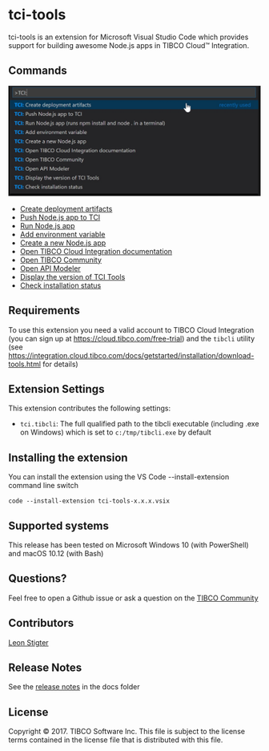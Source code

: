 # tci-tools
tci-tools is an extension for Microsoft Visual Studio Code which provides support for building awesome Node.js apps in TIBCO Cloud&trade; Integration. 

## Commands
![Image](images/commandlist.jpg)

* [Create deployment artifacts](docs/commands.md#create-deployment-artifacts)
* [Push Node.js app to TCI](docs/commands.md#push-nodejs-app-to-tci)
* [Run Node.js app](docs/commands.md#run-nodejs-app)
* [Add environment variable](docs/commands.md#add-environment-variable)
* [Create a new Node.js app](docs/commands.md#create-a-new-nodejs-app)
* [Open TIBCO Cloud Integration documentation](docs/commands.md#open-tibco-cloud-integration-documentation)
* [Open TIBCO Community](docs/commands.md#open-tibco-community)
* [Open API Modeler](docs/commands.md#open-api-modeler)
* [Display the version of TCI Tools](docs/commands.md#display-version)
* [Check installation status](docs/commands.md#check-installation-status)

## Requirements
To use this extension you need a valid account to TIBCO Cloud Integration (you can sign up at https://cloud.tibco.com/free-trial) and the `tibcli` utility (see https://integration.cloud.tibco.com/docs/getstarted/installation/download-tools.html for details)

## Extension Settings
This extension contributes the following settings:
* `tci.tibcli`: The full qualified path to the tibcli executable (including .exe on Windows) which is set to `c:/tmp/tibcli.exe` by default

## Installing the extension
You can install the extension using the VS Code --install-extension command line switch
```
code --install-extension tci-tools-x.x.x.vsix
```

## Supported systems
This release has been tested on Microsoft Windows 10 (with PowerShell) and macOS 10.12 (with Bash)

## Questions?
Feel free to open a Github issue or ask a question on the [TIBCO Community](https://community.tibco.com)

## Contributors
[Leon Stigter](https://github.com/retgits)

## Release Notes
See the [release notes](docs/release-notes.md) in the docs folder


## License
Copyright © 2017. TIBCO Software Inc.
This file is subject to the license terms contained
in the license file that is distributed with this file.